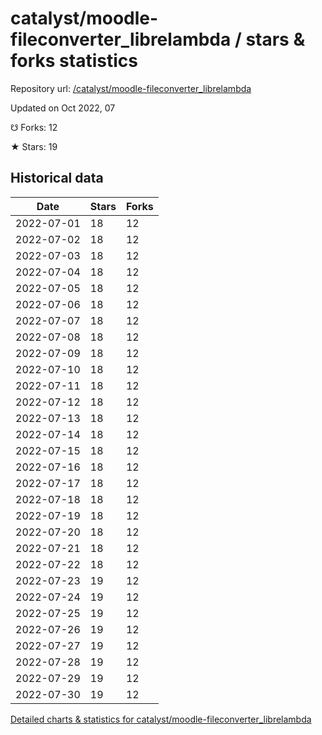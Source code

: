 # catalyst/moodle-fileconverter_librelambda / stars & forks statistics

Repository url: [/catalyst/moodle-fileconverter_librelambda](https://github.com/catalyst/moodle-fileconverter_librelambda)

Updated on Oct 2022, 07

☋ Forks: 12

★ Stars: 19

## Historical data
| Date | Stars | Forks |
|------|-------|-------|
| 2022-07-01 | 18 | 12 | 
| 2022-07-02 | 18 | 12 | 
| 2022-07-03 | 18 | 12 | 
| 2022-07-04 | 18 | 12 | 
| 2022-07-05 | 18 | 12 | 
| 2022-07-06 | 18 | 12 | 
| 2022-07-07 | 18 | 12 | 
| 2022-07-08 | 18 | 12 | 
| 2022-07-09 | 18 | 12 | 
| 2022-07-10 | 18 | 12 | 
| 2022-07-11 | 18 | 12 | 
| 2022-07-12 | 18 | 12 | 
| 2022-07-13 | 18 | 12 | 
| 2022-07-14 | 18 | 12 | 
| 2022-07-15 | 18 | 12 | 
| 2022-07-16 | 18 | 12 | 
| 2022-07-17 | 18 | 12 | 
| 2022-07-18 | 18 | 12 | 
| 2022-07-19 | 18 | 12 | 
| 2022-07-20 | 18 | 12 | 
| 2022-07-21 | 18 | 12 | 
| 2022-07-22 | 18 | 12 | 
| 2022-07-23 | 19 | 12 | 
| 2022-07-24 | 19 | 12 | 
| 2022-07-25 | 19 | 12 | 
| 2022-07-26 | 19 | 12 | 
| 2022-07-27 | 19 | 12 | 
| 2022-07-28 | 19 | 12 | 
| 2022-07-29 | 19 | 12 | 
| 2022-07-30 | 19 | 12 | 


[Detailed charts & statistics for catalyst/moodle-fileconverter_librelambda](https://reviewgithub.com/rep/catalyst/moodle-fileconverter_librelambda)
